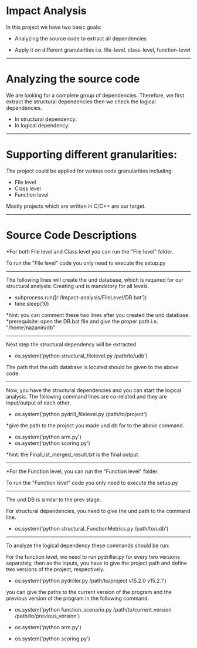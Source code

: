 # Impact Analysis

In this project we have two basic goals:
   -	Analyzing the source code to extract all dependencies
   
   -	Apply it on different granularities i.e. file-level, class-level, function-level
---------------------------------------------------------------------------------------------------------------------------------------------------- 
# Analyzing the source code

We are looking for a complete group of dependencies. Therefore, we first extract the structural dependencies then we check the logical dependencies.

   -	In structural dependency: 
   -	In logical dependency:
 ----------------------------------------------------------------------------------------------------------------------------------------------------  
# Supporting different granularities: 

The project could be applied for various code granularities including:

   -	File level
   -	Class level
   -	Function level
   
Mostly projects which are written in C/C++ are our target.

-----------------------------------------------------------------------------------------------------------------------------------------------

# Source Code Descriptions

*For both File level and Class level you can run the "File level" folder.

To run the "File level" code you only need to execute the setup.py

------------------------------------------------------------------------------------------------------------------------------------------------
The following lines will create the und database, which is required for our structural analysis:
Creating und is mandatory for all levels.

   + subprocess.run([r'/Impact-analysis/FileLevel/DB.bat'])
   + time.sleep(10)

*hint: you can comment these two lines after you created the und database.
*prerequisite: open the DB.bat file and give the proper path i.e. "/home/nazanin/db"

--------------------------------------------------------------------------------------------------------------------------------------------------
Next step the structural dependency will be extracted

   + os.system('python structural_filelevel.py /path/to/udb')

The path that the udb database is located should be given to the above code.

--------------------------------------------------------------------------------------------------------------------------------------------------
Now, you have the structural dependencies and you can start the logical analysis.
The following command lines are co-related and they are input/output of each other.

   + os.system('python pydrill_filelevel.py /path/to/project')
   
*give the path to the project you made und db for to the above command.

   + os.system('python arm.py')
   + os.system('python scoring.py')

*hint: the FinalList_merged_result.txt is the final output

-----------------------------------------------------------------------------------------------------------------------------------------------
*For the Function level, you can run the "Function level" folder.

To run the "Function level" code you only need to execute the setup.py

------------------------------------------------------------------------------------------------------------------------------------------------

The und DB is similar to the prev stage.

For structural dependencies, you need to give the und path to the command line.

   + os.system('python structural_FunctionMetrics.py  /path/to/udb')

-------------------------------------------------------------------------------------------------------------------------------------------------

To analyze the logical dependency these commands should be run:

For the function level, we need to run pydriller.py for every two versions separately, then as the inputs, you have to give the 
project path and define two versions of the project, respectively.

   + os.system('python pydriller.py /path/to/project v15.2.0 v15.2.1')

you can give the paths to the current version of the program and the previous version of the program in the following command.

   + os.system('python function_scenario.py /path/to/current_version /path/to/previous_version')

   + os.system('python arm.py')
   + os.system('python scoring.py')








